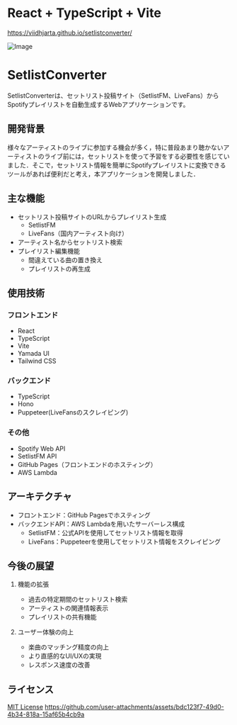 # React + TypeScript + Vite

https://viidhjarta.github.io/setlistconverter/

![Image](https://github.com/user-attachments/assets/a2fb2f7e-6629-4e18-994c-a8a51dedd586)

# SetlistConverter

SetlistConverterは、セットリスト投稿サイト（SetlistFM、LiveFans）からSpotifyプレイリストを自動生成するWebアプリケーションです。

## 開発背景

様々なアーティストのライブに参加する機会が多く，特に普段あまり聴かないアーティストのライブ前には，セットリストを使って予習をする必要性を感じていました．そこで，セットリスト情報を簡単にSpotifyプレイリストに変換できるツールがあれば便利だと考え，本アプリケーションを開発しました．

## 主な機能
- セットリスト投稿サイトのURLからプレイリスト生成
  - SetlistFM
  - LiveFans（国内アーティスト向け）
- アーティスト名からセットリスト検索
- プレイリスト編集機能
  - 間違えている曲の置き換え
  - プレイリストの再生成

## 使用技術

### フロントエンド
- React
- TypeScript
- Vite
- Yamada UI
- Tailwind CSS

### バックエンド
- TypeScript
- Hono
- Puppeteer(LiveFansのスクレイピング)

### その他
- Spotify Web API
- SetlistFM API
- GitHub Pages（フロントエンドのホスティング）
- AWS Lambda

## アーキテクチャ

- フロントエンド：GitHub Pagesでホスティング
- バックエンドAPI：AWS Lambdaを用いたサーバーレス構成
  - SetlistFM：公式APIを使用してセットリスト情報を取得
  - LiveFans：Puppeteerを使用してセットリスト情報をスクレイピング

## 今後の展望

1. 機能の拡張
   - 過去の特定期間のセットリスト検索
   - アーティストの関連情報表示
   - プレイリストの共有機能

2. ユーザー体験の向上
   - 楽曲のマッチング精度の向上
   - より直感的なUI/UXの実現
   - レスポンス速度の改善

## ライセンス

[MIT License](LICENSE)
https://github.com/user-attachments/assets/bdc123f7-49d0-4b34-818a-15af65b4cb9a
